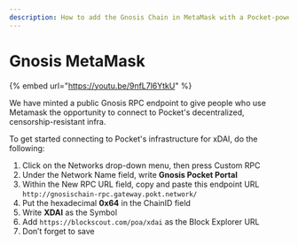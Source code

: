 ```yaml
---
description: How to add the Gnosis Chain in MetaMask with a Pocket-powered RPC Endpoint
---
```


# Gnosis MetaMask

{% embed url="https://youtu.be/9nfL7l6YtkU" %}

We have minted a public Gnosis RPC endpoint to give people who use Metamask the opportunity to connect to Pocket's decentralized, censorship-resistant infra.

To get started connecting to Pocket's infrastructure for xDAI, do the following:

1. Click on the Networks drop-down menu, then press Custom RPC
2. Under the Network Name field, write **Gnosis Pocket Portal**
3. Within the New RPC URL field, copy and paste this endpoint URL `http://gnosischain-rpc.gateway.pokt.network/`
4. Put the hexadecimal **0x64** in the ChainID field
5. Write **XDAI** as the Symbol
6. Add `https://blockscout.com/poa/xdai` as the Block Explorer URL
7. Don’t forget to save

